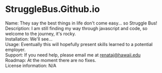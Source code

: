 # StruggleBus.Github.io
Name: They say the best things in life don't come easy... so Struggle Bus!<br>
Description: I am still finding my way through javascript and code, so welcome to the journey, it's rocky. <br>
Installation: We'll see...<br>
Usage: Eventually this will hopefully present skills learned to a potential employer. <br>
Support: If you need help, please email me at renataj@hawaii.edu <br>
Roadmap: At the moment there are no fixes.<br>
License information: N/A<br>
